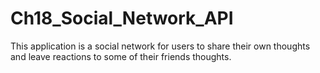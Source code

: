 # Ch18_Social_Network_API
This application is a social network for users to share their own thoughts and leave reactions to some of their friends thoughts.
